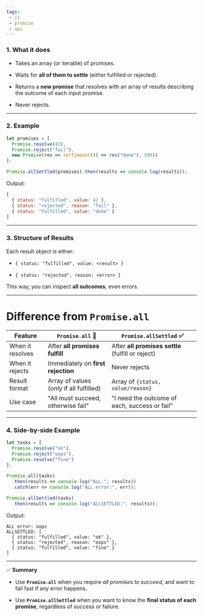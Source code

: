 ```yaml
---
tags: 
 - js
 - promise
 - api
---
```


### 1. What it does

- Takes an array (or iterable) of promises.
    
- Waits for **all of them to settle** (either fulfilled or rejected).
    
- Returns a **new promise** that resolves with an array of results describing the outcome of each input promise.
    
- Never rejects.
    

---

### 2. Example

```js
let promises = [
  Promise.resolve(42),
  Promise.reject("fail"),
  new Promise(res => setTimeout(() => res("done"), 500))
];

Promise.allSettled(promises).then(results => console.log(results));
```

Output:

```js
[
  { status: "fulfilled", value: 42 },
  { status: "rejected", reason: "fail" },
  { status: "fulfilled", value: "done" }
]
```

---

### 3. Structure of Results

Each result object is either:

- `{ status: "fulfilled", value: <result> }`
    
- `{ status: "rejected", reason: <error> }`
    

This way, you can inspect **all outcomes**, even errors.

---

# Difference from `Promise.all`

|Feature|`Promise.all` 🚨|`Promise.allSettled` ✅|
|---|---|---|
|When it resolves|After **all promises fulfill**|After **all promises settle** (fulfill or reject)|
|When it rejects|Immediately on **first rejection**|Never rejects|
|Result format|Array of values (only if all fulfilled)|Array of `{status, value/reason}`|
|Use case|"All must succeed, otherwise fail"|"I need the outcome of each, success or fail"|

---

### 4. Side-by-side Example

```js
let tasks = [
  Promise.resolve("ok"),
  Promise.reject("oops"),
  Promise.resolve("fine")
];

Promise.all(tasks)
  .then(results => console.log("ALL:", results))
  .catch(err => console.log("ALL error:", err));

Promise.allSettled(tasks)
  .then(results => console.log("ALLSETTLED:", results));
```

Output:

```
ALL error: oops
ALLSETTLED: [
  { status: "fulfilled", value: "ok" },
  { status: "rejected", reason: "oops" },
  { status: "fulfilled", value: "fine" }
]
```

---

✅ **Summary**

- Use **`Promise.all`** when you require _all promises to succeed_, and want to fail fast if any error happens.
    
- Use **`Promise.allSettled`** when you want to know the **final status of each promise**, regardless of success or failure.
    